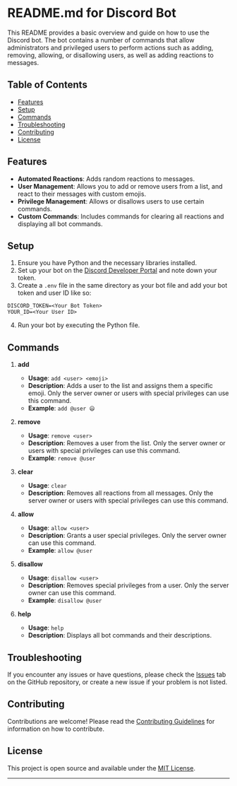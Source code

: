 # README.md for Discord Bot

This README provides a basic overview and guide on how to use the Discord bot. The bot contains a number of commands that allow administrators and privileged users to perform actions such as adding, removing, allowing, or disallowing users, as well as adding reactions to messages.

## Table of Contents

- [Features](#features)
- [Setup](#setup)
- [Commands](#commands)
- [Troubleshooting](#troubleshooting)
- [Contributing](#contributing)
- [License](#license)

## Features

- **Automated Reactions**: Adds random reactions to messages.
- **User Management**: Allows you to add or remove users from a list, and react to their messages with custom emojis.
- **Privilege Management**: Allows or disallows users to use certain commands.
- **Custom Commands**: Includes commands for clearing all reactions and displaying all bot commands.

## Setup

1. Ensure you have Python and the necessary libraries installed.
2. Set up your bot on the [Discord Developer Portal](https://discord.com/developers/applications) and note down your token.
3. Create a `.env` file in the same directory as your bot file and add your bot token and user ID like so:

```plaintext
DISCORD_TOKEN=<Your Bot Token>
YOUR_ID=<Your User ID>
```

4. Run your bot by executing the Python file.

## Commands

1. **add**
   - **Usage**: `add <user> <emoji>`
   - **Description**: Adds a user to the list and assigns them a specific emoji. Only the server owner or users with special privileges can use this command.
   - **Example**: `add @user 😃`
   
2. **remove**
   - **Usage**: `remove <user>`
   - **Description**: Removes a user from the list. Only the server owner or users with special privileges can use this command.
   - **Example**: `remove @user`
   
3. **clear**
   - **Usage**: `clear`
   - **Description**: Removes all reactions from all messages. Only the server owner or users with special privileges can use this command.

4. **allow**
   - **Usage**: `allow <user>`
   - **Description**: Grants a user special privileges. Only the server owner can use this command.
   - **Example**: `allow @user`
   
5. **disallow**
   - **Usage**: `disallow <user>`
   - **Description**: Removes special privileges from a user. Only the server owner can use this command.
   - **Example**: `disallow @user`
   
6. **help**
   - **Usage**: `help`
   - **Description**: Displays all bot commands and their descriptions.

## Troubleshooting

If you encounter any issues or have questions, please check the [Issues](https://github.com/wobkobi/reactionBot/issues) tab on the GitHub repository, or create a new issue if your problem is not listed.

## Contributing

Contributions are welcome! Please read the [Contributing Guidelines](CONTRIBUTING.md) for information on how to contribute.

## License

This project is open source and available under the [MIT License](LICENSE.md).

---